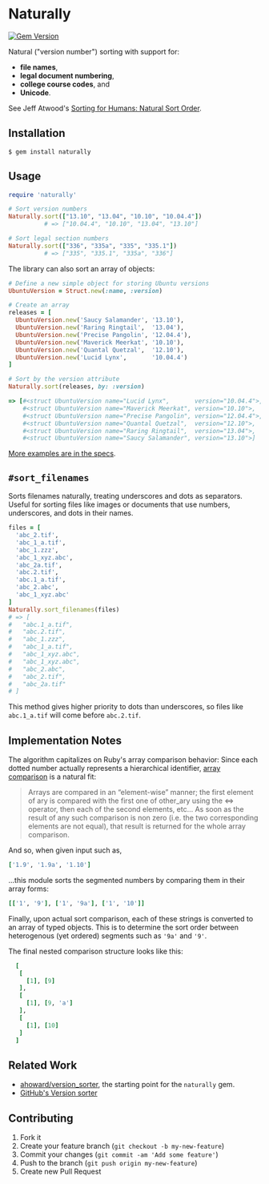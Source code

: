 # Naturally
[![Gem Version](https://badge.fury.io/rb/naturally.svg)](https://badge.fury.io/rb/naturally)

Natural ("version number") sorting with support for:

* **file names**,
* **legal document numbering**,
* **college course codes**, and
* **Unicode**.

See Jeff Atwood's [Sorting for Humans: Natural Sort Order](https://blog.codinghorror.com/sorting-for-humans-natural-sort-order/).


## Installation

```Shell
$ gem install naturally
```

## Usage

```Ruby
require 'naturally'

# Sort version numbers
Naturally.sort(["13.10", "13.04", "10.10", "10.04.4"])
          # => ["10.04.4", "10.10", "13.04", "13.10"]

# Sort legal section numbers
Naturally.sort(["336", "335a", "335", "335.1"])
          # => ["335", "335.1", "335a", "336"]
```

The library can also sort an array of objects:

```Ruby
# Define a new simple object for storing Ubuntu versions
UbuntuVersion = Struct.new(:name, :version)

# Create an array
releases = [
  UbuntuVersion.new('Saucy Salamander', '13.10'),
  UbuntuVersion.new('Raring Ringtail',  '13.04'),
  UbuntuVersion.new('Precise Pangolin', '12.04.4'),
  UbuntuVersion.new('Maverick Meerkat', '10.10'),
  UbuntuVersion.new('Quantal Quetzal',  '12.10'),
  UbuntuVersion.new('Lucid Lynx',       '10.04.4')
]

# Sort by the version attribute
Naturally.sort(releases, by: :version)

=> [#<struct UbuntuVersion name="Lucid Lynx",       version="10.04.4">,
    #<struct UbuntuVersion name="Maverick Meerkat", version="10.10">,
    #<struct UbuntuVersion name="Precise Pangolin", version="12.04.4">,
    #<struct UbuntuVersion name="Quantal Quetzal",  version="12.10">,
    #<struct UbuntuVersion name="Raring Ringtail",  version="13.04">,
    #<struct UbuntuVersion name="Saucy Salamander", version="13.10">]
```

[More examples are in the specs](https://github.com/public-law/naturally/blob/master/spec/naturally_spec.rb).


## `#sort_filenames`

Sorts filenames naturally, treating underscores and dots as separators. Useful for sorting files like images or documents that use numbers, underscores, and dots in their names.

```ruby
files = [
  'abc_2.tif',
  'abc_1_a.tif',
  'abc_1.zzz',
  'abc_1_xyz.abc',
  'abc_2a.tif',
  'abc.2.tif',
  'abc.1_a.tif',
  'abc_2.abc',
  'abc_1_xyz.abc'
]
Naturally.sort_filenames(files)
# => [
#   "abc.1_a.tif",
#   "abc.2.tif",
#   "abc_1.zzz",
#   "abc_1_a.tif",
#   "abc_1_xyz.abc",
#   "abc_1_xyz.abc",
#   "abc_2.abc",
#   "abc_2.tif",
#   "abc_2a.tif"
# ]
```

This method gives higher priority to dots than underscores, so files like `abc.1_a.tif` will come before `abc.2.tif`.


## Implementation Notes

The algorithm capitalizes on Ruby's array comparison behavior:
Since each dotted number actually represents a hierarchical 
identifier, [array comparison](http://ruby-doc.org/core-2.2.1/Array.html#method-i-3C-3D-3E) 
is a natural fit:

> Arrays are compared in an “element-wise” manner; the first element of ary is compared with the first one of other_ary using the <=> operator, then each of the second elements, etc… As soon as the result of any such comparison is non zero (i.e. the two corresponding elements are not equal), that result is returned for the whole array comparison.


And so, when given input such as,

```ruby
['1.9', '1.9a', '1.10']
```

...this module sorts the segmented numbers 
by comparing them in their array forms:

```ruby
[['1', '9'], ['1', '9a'], ['1', '10']]
```

Finally, upon actual sort comparison, each of these strings is 
converted to an array of typed objects. This is to determine the 
sort order between heterogenous (yet ordered) segments such as 
`'9a'` and `'9'`.

The final nested comparison structure looks like this:

```ruby
  [
   [
     [1], [9]
   ],
   [
     [1], [9, 'a']
   ],
   [
     [1], [10]
   ]
  ]
```

## Related Work

* [ahoward/version_sorter](https://github.com/ahoward/version_sorter), the starting point for the `naturally` gem.
* [GitHub's Version sorter](https://github.com/github/version_sorter)


## Contributing

1. Fork it
2. Create your feature branch (`git checkout -b my-new-feature`)
3. Commit your changes (`git commit -am 'Add some feature'`)
4. Push to the branch (`git push origin my-new-feature`)
5. Create new Pull Request
